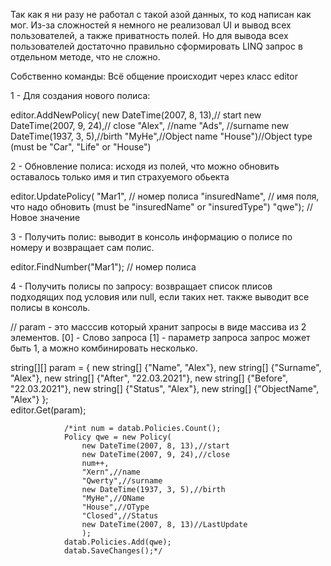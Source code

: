 Так как я ни разу не работал с такой азой данных, то код написан как мог.
Из-за сложностей я немного не реализовал UI и вывод всех пользователей, а также приватность полей.
Но для вывода всех пользователей достаточно правильно сформировать LINQ запрос в отдельном методе, что не сложно.

Собственно команды:
Всё общение происходит через класс editor

1 - Для создания нового полиса:

  editor.AddNewPolicy(
    new DateTime(2007, 8, 13),// start
    new DateTime(2007, 9, 24),// close
    "Alex", //name
    "Ads", //surname
    new DateTime(1937, 3, 5),//birth
    "MyHe",//Object name
    "House")//Object type (must be "Car", "Life" or "House")
                
2 - Обновление полиса:
  исходя из полей, что можно обновить оставалось только имя и тип страхуемого обьекта
  
  editor.UpdatePolicy(
    "Mar1", // номер полиса
    "insuredName", // имя поля, что надо обновить (must be "insuredName" or "insuredType")
    "qwe"); // Новое значение
    
3 - Получить полис:
  выводит в консоль информацию о полисе по номеру и возвращает сам полис.
  
  editor.FindNumber("Mar1"); // номер полиса
  
4 - Получить полисы по запросу:
  возвращает список плисов подходящих под условия или null, если таких нет.
  также выводит все полисы в консоль.
  
  // param - это масссив который хранит запросы в виде массива из 2 элементов.
  [0] - Слово запроса
  [1] - параметр запроса
  запрос может быть 1, а можно комбинировать несколько.
  
  string[][] param = 
  {
      new string[] {"Name", "Alex"},
      new string[] {"Surname", "Alex"},
      new string[] {"After", "22.03.2021"},
      new string[] {"Before", "22.03.2021"},
      new string[] {"Status", "Alex"},
      new string[] {"ObjectName", "Alex"}
  };             
  editor.Get(param);
  
  
  
  
                /*int num = datab.Policies.Count();
                Policy qwe = new Policy(
                    new DateTime(2007, 8, 13),//start
                    new DateTime(2007, 9, 24),//close
                    num++,
                    "Xern",//name
                    "Qwerty",//surname
                    new DateTime(1937, 3, 5),//birth
                    "MyHe",//OName  
                    "House",//OType
                    "Closed",//Status
                    new DateTime(2007, 8, 13)//LastUpdate
                    );
                datab.Policies.Add(qwe);
                datab.SaveChanges();*/
